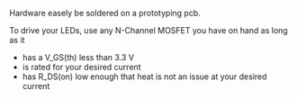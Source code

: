 Hardware easely be soldered on a prototyping pcb.

To drive your LEDs, use any N-Channel MOSFET you have on hand as long as it
- has a V_GS(th) less than 3.3 V
- is rated for your desired current
- has R_DS(on) low enough that heat is not an issue at your desired current
